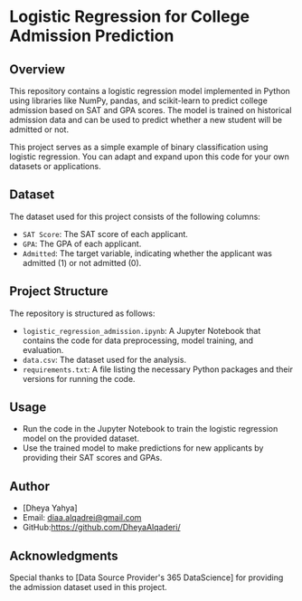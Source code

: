 # Logistic Regression for College Admission Prediction

## Overview

This repository contains a logistic regression model implemented in Python using libraries like NumPy, pandas, and scikit-learn to predict college admission based on SAT and GPA scores. The model is trained on historical admission data and can be used to predict whether a new student will be admitted or not.

This project serves as a simple example of binary classification using logistic regression. You can adapt and expand upon this code for your own datasets or applications.

## Dataset

The dataset used for this project consists of the following columns:
- `SAT Score`: The SAT score of each applicant.
- `GPA`: The GPA of each applicant.
- `Admitted`: The target variable, indicating whether the applicant was admitted (1) or not admitted (0).

## Project Structure

The repository is structured as follows:

- `logistic_regression_admission.ipynb`: A Jupyter Notebook that contains the code for data preprocessing, model training, and evaluation.
- `data.csv`: The dataset used for the analysis.
- `requirements.txt`: A file listing the necessary Python packages and their versions for running the code.

## Usage

- Run the code in the Jupyter Notebook to train the logistic regression model on the provided dataset.
- Use the trained model to make predictions for new applicants by providing their SAT scores and GPAs.

## Author

- [Dheya Yahya]
- Email: diaa.alqadrei@gmail.com
- GitHub:https://github.com/DheyaAlqaderi/


## Acknowledgments

Special thanks to [Data Source Provider's 365 DataScience] for providing the admission dataset used in this project.

